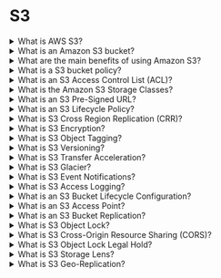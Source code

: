 # S3

<details>

<summary>What is AWS S3?</summary>

Amazon Simple Storage Service (Amazon S3) is a cloud storage service that enables you to store and retrieve any amount of data from anywhere on the web.

</details>

<details>

<summary>What is an Amazon S3 bucket?</summary>

An Amazon S3 bucket is a public cloud storage resource available in Amazon Web Services’ (AWS) Simple Storage Service (S3), an object storage offering. S3 buckets, which are similar to file folders, store objects which consist of data and its descriptive metadata.

</details>

<details>

<summary>What are the main benefits of using Amazon S3?</summary>

The main benefits of using Amazon S3 are scalability, reliability, low latency, and cost-effectiveness. With S3, you can store and retrieve any amount of data from anywhere on the web, allowing for fast and efficient storage and retrieval of data. Additionally, S3 offers high durability and availability of data, meaning that your data is safe and always available when you need it.

</details>

<details>

<summary>What is a S3 bucket policy?</summary>

A S3 bucket policy is a JSON-based access policy language that can be used to grant other AWS accounts or users permission to access or delete objects in an S3 bucket.

</details>

<details>

<summary>What is an S3 Access Control List (ACL)?</summary>

An S3 Access Control List (ACL) is an additional layer of security that can be used to control access to an S3 bucket and its objects. It can be used to grant access to specific AWS accounts or users, and to specify the type of access they have (read, write, delete, etc.).

</details>

<details>

<summary>What is the Amazon S3 Storage Classes?</summary>

The Amazon S3 Storage Classes refer to the different types of storage offered by Amazon S3. These include Standard, Standard-IA, Reduced Redundancy Storage (RRS), and Glacier. Each storage class offers different levels of availability, durability, and cost.

</details>

<details>

<summary>What is an S3 Pre-Signed URL?</summary>

An S3 Pre-Signed URL is a URL that can be used to grant time-limited access to an S3 object. This is useful for granting access to objects without having to make them public.

</details>

<details>

<summary>What is an S3 Lifecycle Policy?</summary>

An S3 Lifecycle Policy is a set of rules that can be used to define how Amazon S3 should manage an object over its lifetime. It can be used to automate the transition of objects to different storage classes, or to delete objects after a certain amount of time.

</details>

<details>

<summary>What is S3 Cross Region Replication (CRR)?</summary>

S3 Cross Region Replication (CRR) is a feature that allows you to replicate objects across multiple AWS regions. This can be used to improve data availability, reduce latency, and improve disaster recovery.

</details>

<details>

<summary>What is S3 Encryption?</summary>

S3 Encryption is a feature that allows you to protect data at rest in S3. You can choose between server-side encryption (using AWS-managed or customer-managed keys) and client-side encryption (using customer-managed keys).

</details>

<details>

<summary>What is S3 Object Tagging?</summary>

S3 Object Tagging is a feature that allows you to add tags to S3 objects. Tags are key-value pairs that can be used to categorize and filter objects, and to set access control policies.

</details>

<details>

<summary>What is S3 Versioning?</summary>

S3 Versioning is a feature that allows you to store multiple versions of an object in a bucket. This can be used to protect against accidental overwrites and deletions.

</details>

<details>

<summary>What is S3 Transfer Acceleration?</summary>

S3 Transfer Acceleration is a feature that allows you to improve the speed of data transfers to and from S3 buckets. It uses the Amazon CloudFront content delivery network (CDN) to accelerate data transfers.

</details>

<details>

<summary>What is S3 Glacier?</summary>

S3 Glacier is a secure, durable, and extremely low-cost storage class for data archiving and long-term backup. It is designed for data that is infrequently accessed, and provides retrieval times ranging from minutes to hours.

</details>

<details>

<summary>What is S3 Event Notifications?</summary>

S3 Event Notifications is a feature that allows you to be notified when certain events occur in an S3 bucket. This can be used to trigger automated responses, such as updating a cache or sending an email.

</details>

<details>

<summary>What is S3 Access Logging?</summary>

S3 Access Logging is a feature that allows you to log all requests made to an S3 bucket. This can be used to audit and monitor access to an S3 bucket.

</details>

<details>

<summary>What is an S3 Bucket Lifecycle Configuration?</summary>

An S3 Bucket Lifecycle Configuration is a set of rules that defines how Amazon S3 should manage an object over its lifetime. It can be used to automate the transition of objects to different storage classes, or to delete objects after a certain amount of time.

</details>

<details>

<summary>What is an S3 Access Point?</summary>

An S3 Access Point is a unique endpoint that can be used to access a specific S3 bucket. It is used to simplify access control management for applications that access multiple buckets.

</details>

<details>

<summary>What is an S3 Bucket Replication?</summary>

S3 Bucket Replication is a feature that allows you to replicate objects across multiple buckets in different regions. This can be used to improve data availability, reduce latency, and improve disaster recovery.

</details>

<details>

<summary>What is S3 Object Lock?</summary>

S3 Object Lock is a feature that allows you to prevent objects from being deleted or overwritten for a specified period of time. This can be used to protect against accidental changes or malicious intent.

</details>

<details>

<summary>What is S3 Cross-Origin Resource Sharing (CORS)?</summary>

S3 Cross-Origin Resource Sharing (CORS) is a feature that allows you to enable cross-origin requests from web browsers. This can be used to allow web applications to access S3 data from different origins.

</details>

<details>

<summary>What is S3 Object Lock Legal Hold?</summary>

S3 Object Lock Legal Hold is a feature that allows you to place a legal hold on objects in an S3 bucket. This prevents the objects from being deleted or overwritten, even if the expiration date has passed.

</details>

<details>

<summary>What is S3 Storage Lens?</summary>

S3 Storage Lens is a feature that allows you to analyze and visualize the data stored in S3 buckets. This can be used to detect trends, identify opportunities for cost savings, and improve data governance.

</details>

<details>

<summary>What is S3 Geo-Replication?</summary>



</details>




